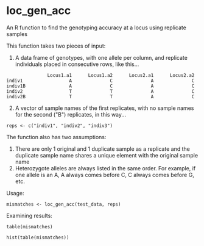 # loc_gen_acc
An R function to find the genotyping accuracy at a locus using replicate samples

This function takes two pieces of input:

1. A data frame of genotypes, with one allele per column, and replicate individuals placed in consecutive rows, like this...
```
               Locus1.a1      Locus1.a2      Locus2.a1      Locus2.a2
indiv1                 A              C              A              C
indiv1B                A              C              A              C
indiv2                 T              T              A              C
indiv2B                T              T              A              C
```
2. A vector of sample names of the first replicates, with no sample names for the second ("B") replicates, in this way...
```
reps <- c("indiv1", "indiv2", "indiv3")
```
The function also has two assumptions:
1. There are only 1 original and 1 duplicate sample as a replicate and the duplicate sample name shares a unique element with the original sample name
2. Heterozygote alleles are always listed in the same order. For example, if one allele is an A, A always comes before C, C always comes before G, etc.

Usage:
```
mismatches <- loc_gen_acc(test_data, reps)
```
Examining results:
```
table(mismatches)

hist(table(mismatches))
```
